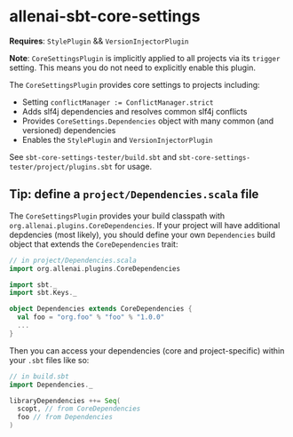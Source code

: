# allenai-sbt-core-settings

**Requires**: `StylePlugin` && `VersionInjectorPlugin`

**Note**: `CoreSettingsPlugin` is implicitly applied to all projects via its `trigger` setting. This means you do not need to explicitly enable this plugin.

The `CoreSettingsPlugin` provides core settings to projects including:

- Setting `conflictManager := ConflictManager.strict`
- Adds slf4j dependencies and resolves common slf4j conflicts
- Provides `CoreSettings.Dependencies` object with many common (and versioned) dependencies
- Enables the `StylePlugin` and `VersionInjectorPlugin`

See `sbt-core-settings-tester/build.sbt` and `sbt-core-settings-tester/project/plugins.sbt` for usage.

## Tip: define a `project/Dependencies.scala` file

The `CoreSettingsPlugin` provides your build classpath with `org.allenai.plugins.CoreDependencies`. If your project will have additional depdencies (most likely), you should define your own `Dependencies` build object that extends the `CoreDependencies` trait:

```scala
// in project/Dependencies.scala
import org.allenai.plugins.CoreDependencies

import sbt._
import sbt.Keys._

object Dependencies extends CoreDependencies {
  val foo = "org.foo" % "foo" % "1.0.0"
  ...
}
```

Then you can access your dependencies (core and project-specific) within your `.sbt` files like so:

```scala
// in build.sbt
import Dependencies._

libraryDependencies ++= Seq(
  scopt, // from CoreDependencies
  foo // from Dependencies
)
```
